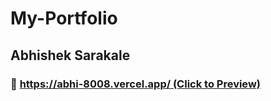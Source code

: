 # My-Portfolio
## Abhishek Sarakale
### 🔗 [https://abhi-8008.vercel.app/ (Click to Preview)](https://abhi-8008.vercel.app/)
